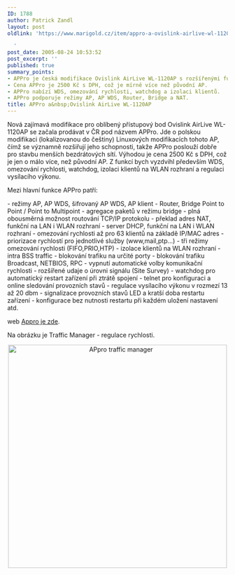 ```yaml
---
ID: 1788
author: Patrick Zandl
layout: post
oldlink: 'https://www.marigold.cz/item/appro-a-ovislink-airlive-wl-1120ap

  '
post_date: 2005-08-24 10:53:52
post_excerpt: ''
published: true
summary_points:
- APPro je česká modifikace Ovislink AirLive WL-1120AP s rozšířenými funkcemi.
- Cena APPro je 2500 Kč s DPH, což je mírně více než původní AP.
- APPro nabízí WDS, omezování rychlosti, watchdog a izolaci klientů.
- APPro podporuje režimy AP, AP WDS, Router, Bridge a NAT.
title: APPro a&nbsp;Ovislink AirLive WL-1120AP
---
```


<p>Nová zajímavá modifikace pro oblíbený přístupový bod Ovislink AirLive WL-1120AP se začala prodávat v ČR pod názvem APPro. Jde o polskou modifikaci (lokalizovanou do češtiny) Linuxových modifikacích tohoto AP, čímž se významně rozšiřují jeho schopnosti, takže APPro poslouží dobře pro stavbu menších bezdrátových sítí. Výhodou je cena 2500 Kč s DPH, což je jen o málo více, než původní AP. Z funkcí bych vyzdvihl především WDS, omezování rychlosti, watchdog, izolaci klientů na WLAN rozhraní a regulaci vysílacího výkonu. </p>

<p>Mezi hlavní funkce APPro patří:</p>

<p>- režimy AP, AP WDS, šifrovaný AP WDS, AP klient
- Router, Bridge Point to Point / Point to Multipoint
- agregace paketů v režimu bridge
- plná obousměrná možnost routování TCP/IP protokolu
- překlad adres NAT, funkční na LAN i WLAN rozhraní
- server DHCP, funkční na LAN i WLAN rozhraní
- omezování rychlosti až pro 63 klientů na základě IP/MAC adres
- priorizace rychlostí pro jednotlivé služby (www,mail,ptp...)
- tři režimy omezování rychlosti (FIFO,PRIO,HTP)
- izolace klientů na WLAN rozhraní - intra BSS traffic
- blokování trafiku na určité porty
- blokování trafiku Broadcast, NETBIOS, RPC
- vypnutí automatické volby komunikační rychlosti
- rozšířené udaje o úrovni signálu (Site Survey)
- watchdog pro automatický restart zařízení při ztrátě spojení
- telnet pro konfiguraci a online sledování provozních stavů
- regulace vysílacího výkonu v rozmezí 13 až 20 dbm
- signalizace provozních stavů LED a kratší doba restartu zařízení
- konfigurace bez nutnosti restartu při každém uložení nastavení
atd.</p>

<p>web <a href="http://www.appro.cz/">Appro je zde</a>. </p>

<p>Na obrázku je Traffic Manager - regulace rychlosti. </p>

<p><center>
<img src="/wp-content/uploads/20050824-appro.gif" alt="APpro traffic manager" width="500" height="510" />
</center>
</p>